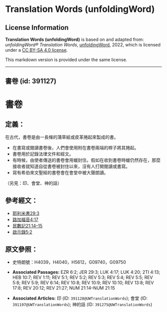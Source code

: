 # Translation Words (unfoldingWord)

## License Information

**Translation Words (unfoldingWord)** is based on and adapted from: _unfoldingWord® Translation Words_, [unfoldingWord](https://unfoldingword.org/utw), 2022, which is licensed under a [CC BY-SA 4.0 license](https://creativecommons.org/licenses/by-sa/4.0/legalcode.en).

This markdown version is provided under the same license.



--------------------------------

## 書卷 (id: 391127)

書卷
==

定義：
---

在古代，書卷是由一長條的蒲草紙或皮革捲起來製成的書。

* 在書寫或閱讀書卷後，人們會使用附在書卷兩端的桿子將其捲起。
* 書卷用於記錄法律文件和經文。
* 有時候，由使者傳送的書卷會用蠟封住。假如在收到書卷時蠟仍然存在，那麼接收者就知道自從書卷被封住以來，沒有人打開閱讀或書寫。
* 寫有希伯來文聖經的書卷會在會堂中被大聲朗讀。

（另見：印、會堂、神的話）

參考經文：
-----

* [耶利米書29:3](https://ref.ly/Jer29:3)
* [路加福音4:17](https://ref.ly/Luke4:17)
* [民數記21:14–15](https://ref.ly/Num21:14-Num21:15)
* [啟示錄5:2](https://ref.ly/Rev5:2)

原文參照：
-----

* 史特朗號：H4039，H4040，H5612，G09740，G09750

* **Associated Passages:** EZR 6:2; JER 29:3; LUK 4:17; LUK 4:20; 2TI 4:13; HEB 10:7; REV 1:11; REV 5:1; REV 5:2; REV 5:3; REV 5:4; REV 5:5; REV 5:8; REV 5:9; REV 6:14; REV 10:8; REV 10:9; REV 10:10; REV 13:8; REV 17:8; REV 20:12; REV 21:27; NUM 21:14–NUM 21:15
* **Associated Articles:** 印 (ID: `391128@UWTranslationWords`); 會堂 (ID: `391197@UWTranslationWords`); 神的話 (ID: `391275@UWTranslationWords`)

